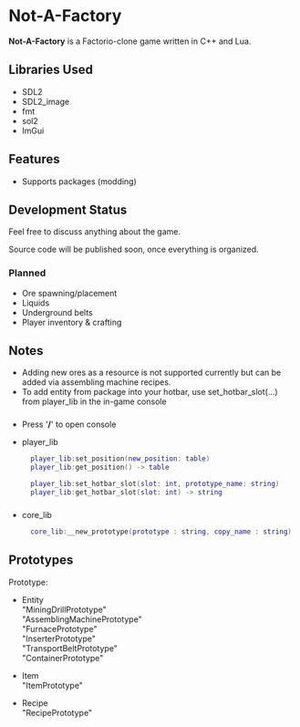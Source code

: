 # Not-A-Factory

**Not-A-Factory** is a Factorio-clone game written in C++ and Lua.

## Libraries Used

- SDL2
- SDL2_image
- fmt
- sol2
- ImGui

## Features

- Supports packages (modding)

## Development Status

Feel free to discuss anything about the game.

Source code will be published soon, once everything is organized.

### Planned
- Ore spawning/placement
- Liquids
- Underground belts
- Player inventory & crafting

## Notes

- Adding new ores as a resource is not supported currently but can be added via assembling machine recipes.
- To add entity from package into your hotbar, use set_hotbar_slot(...) from player_lib in the in-game console
###
- Press '__/__' to open console
- player_lib
  
  ```lua
    player_lib:set_position(new_position: table)
    player_lib:get_position() -> table

    player_lib:set_hotbar_slot(slot: int, prototype_name: string)
    player_lib:get_hotbar_slot(slot: int) -> string
  ```
###
- core_lib
  ```lua
    core_lib:__new_prototype(prototype : string, copy_name : string) -> userdata
  ```

## Prototypes

Prototype:
- Entity\
"MiningDrillPrototype"\
"AssemblingMachinePrototype"\
"FurnacePrototype"\
"InserterPrototype"\
"TransportBeltPrototype"\
"ContainerPrototype"

- Item\
"ItemPrototype"

- Recipe\
"RecipePrototype"

